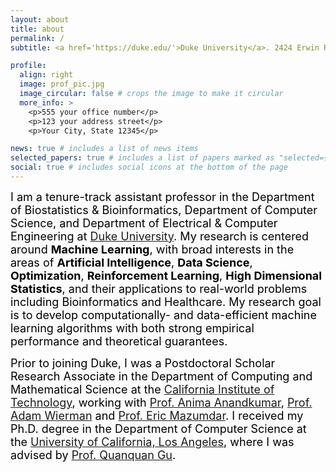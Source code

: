 ```yaml
---
layout: about
title: about
permalink: /
subtitle: <a href='https://duke.edu/'>Duke University</a>. 2424 Erwin Road Room 9032, Durham, NC 27705

profile:
  align: right
  image: prof_pic.jpg
  image_circular: false # crops the image to make it circular
  more_info: >
    <p>555 your office number</p>
    <p>123 your address street</p>
    <p>Your City, State 12345</p>

news: true # includes a list of news items
selected_papers: true # includes a list of papers marked as "selected={true}"
social: true # includes social icons at the bottom of the page
---
```


<p>
<font size="4" color="black">I am a tenure-track assistant professor in the Department of Biostatistics & Bioinformatics, Department of Computer Science, and Department of Electrical & Computer Engineering at <a href="https://duke.edu/">Duke University</a>. My research is centered around <font style="font-weight: bold">Machine Learning</font>, with broad interests in the areas of <font style="font-weight: bold">Artificial Intelligence</font>, <font style="font-weight: bold">Data Science</font>, <font style="font-weight: bold">Optimization</font>, <font style="font-weight: bold">Reinforcement Learning</font>, <font style="font-weight: bold">High Dimensional Statistics</font>, and their applications to real-world problems including Bioinformatics and Healthcare. My research goal is to develop computationally- and data-efficient machine learning algorithms with both strong empirical performance and theoretical guarantees.</font>
</p> 

<p>
<font size="4" color="black">Prior to joining Duke, I was a Postdoctoral Scholar Research Associate in the Department of Computing and Mathematical Science at the <a href="https://www.cms.caltech.edu/">California Institute of Technology</a>, working with <a href="http://tensorlab.cms.caltech.edu/users/anima/">Prof. Anima Anandkumar</a>, <a href="https://adamwierman.com/">Prof. Adam Wierman</a> and <a href="http://users.cms.caltech.edu/~mazumdar/">Prof. Eric Mazumdar</a>. I received my Ph.D. degree in the Department of Computer Science at the <a href="http://www.ucla.edu/" target="_blank">University of California, Los Angeles</a>, where I was advised by <a href="http://web.cs.ucla.edu/~qgu/" target="_blank">Prof. Quanquan Gu</a>.</font>
</p>
